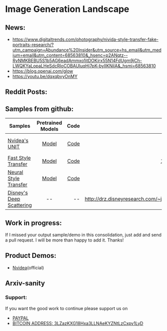 # Image Generation  Landscape

## News:

- https://www.digitaltrends.com/photography/nivida-style-transfer-fake-portraits-research/?utm_campaign=Abundance%20Insider&utm_source=hs_email&utm_medium=email&utm_content=68563810&_hsenc=p2ANqtz--RyNMKBEBU5S1b5AG6eadAmmxo1itDOKirx55N14FdUgm9jCh-LWQKYaLopaLHeSdcRloCOBAUluqHj7pK-byIIKNilA&_hsmi=68563810
- https://blog.openai.com/glow
- https://youtu.be/dqxqbvyOnMY

## Reddit Posts:


## Samples from github:

| Samples       | Pretrained Models           | Code  | Paper  | Output Quality|License
| ------------- |:---------------------------:| -----:| ------:|------:|-------:|
| [Nvidea's UNIT](https://photos.app.goo.gl/5x7oIifLh2BVJemb2)|[Model](https://github.com/mingyuliutw/UNIT/blob/master/TUTORIAL.md#pretrained-models)|[Code](https://github.com/mingyuliutw/UNIT)|[1703.00848](https://arxiv.org/abs/1703.00848)| A | Non Commercial CC |
| [Fast Style Transfer](https://www.youtube.com/watch?v=xVJwwWQlQ1o)|[Model](https://drive.google.com/drive/folders/0B9jhaT37ydSyRk9UX0wwX3BpMzQ?usp=sharing)|[Code](https://github.com/lengstrom/fast-style-transfer)|[1508.06576](https://arxiv.org/abs/1508.06576), [eccv16](https://cs.stanford.edu/people/jcjohns/eccv16/), [1607.08022](https://arxiv.org/abs/1607.08022)| A | ---|
| [Neural Style Transfer](https://tenso.rs/demos/fast-neural-style/)|[Model](http://www.vlfeat.org/matconvnet/models/imagenet-vgg-verydeep-19.mat)|[Code](https://github.com/anishathalye/neural-style)|[508.06576v2](https://arxiv.org/pdf/1508.06576v2.pdf)| B | ---|
| [Disney's Deep Scattering](https://www.youtube.com/watch?v=7wt-9fjPDjQ)|--|--|http://drz.disneyresearch.com/~jnovak/publications/DeepScattering| B | ---|



## Work in progress:

If I missed your output sample/demo in this consolidation, just add and send a pull request. I will be more than happy to add it. Thanks!

## Product Demos:

- [Nvidea](https://www.youtube.com/watch?v=kSLJriaOumA)(official)

## Arxiv-sanity


### Support:

If you want the good work to continue please support us on

* [PAYPAL](https://www.paypal.me/ishandutta2007)
* [BITCOIN ADDRESS: 3LZazKXG18Hxa3LLNAeKYZNtLzCxpv1LyD](https://www.coinbase.com/join/5a8e4a045b02c403bc3a9c0c)
